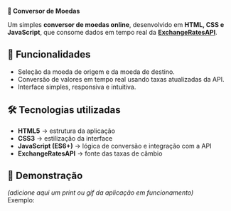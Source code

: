 <b>💱 Conversor de Moedas</b>

Um simples **conversor de moedas online**, desenvolvido em **HTML, CSS e JavaScript**, que consome dados em tempo real da **[ExchangeRatesAPI](https://exchangeratesapi.io/)**.  

## 🚀 Funcionalidades
- Seleção da moeda de origem e da moeda de destino.  
- Conversão de valores em tempo real usando taxas atualizadas da API.  
- Interface simples, responsiva e intuitiva.  

## 🛠️ Tecnologias utilizadas
- **HTML5** → estrutura da aplicação  
- **CSS3** → estilização da interface  
- **JavaScript (ES6+)** → lógica de conversão e integração com a API  
- **ExchangeRatesAPI** → fonte das taxas de câmbio  

## 📸 Demonstração
*(adicione aqui um print ou gif da aplicação em funcionamento)*  
Exemplo:  
